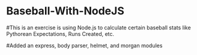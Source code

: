 # Baseball-With-NodeJS

#This is an exercise is using Node.js to calculate certain baseball stats like Pythorean Expectations, Runs Created, etc.

#Added an express, body parser, helmet, and morgan modules
